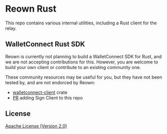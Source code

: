 # Reown Rust

This repo contains various internal utilities, including a Rust client for the relay.

## WalletConnect Rust SDK

Reown is currently not planning to build a WalletConnect SDK for Rust, and we are not accepting contributions for this. However, you are welcome to build your own client or contribute to an existing community one.

These community resources may be useful for you, but they have not been tested by, and are not endorced by Reown:

- [walletconnect-client](https://lib.rs/crates/walletconnect-client) crate
- [PR](https://github.com/reown-com/reown-rust/pull/48) adding Sign Client to this repo

## License

[Apache License (Version 2.0)](LICENSE)
